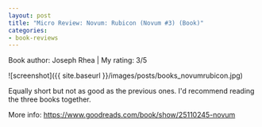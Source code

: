 ```yaml
---
layout: post
title: "Micro Review: Novum: Rubicon (Novum #3) (Book)"
categories:
- book-reviews
---
```


<p>Book author: Joseph Rhea | My rating: 3/5</p>


![screenshot]({{ site.baseurl }}/images/posts/books_novumrubicon.jpg)


<p>Equally short but not as good as the previous ones. I'd recommend reading the three books together.<p>
<p>More info: <a href="https://https://www.goodreads.com/book/show/25110245-novum">https://www.goodreads.com/book/show/25110245-novum</a><p>
